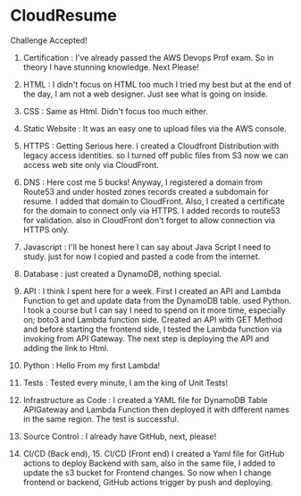 # CloudResume

Challenge Accepted!

1. Certification :
I've already passed the AWS Devops Prof exam. So in theory I have stunning knowledge. Next Please!

2. HTML :
I didn't focus on HTML too much I tried my best but at the end of the day, I am not a web designer. Just see what is going on inside.

3. CSS :
Same as Html. Didn't focus too much either.

4. Static Website :
It was an easy one to upload files via the AWS console.

5. HTTPS :
Getting Serious here. I created a Cloudfront Distribution with legacy access identities. so I turned off public files from S3 now we can access web site only via CloudFront.

6. DNS :
Here cost me 5 bucks! Anyway, I registered a domain from Route53 and under hosted zones records created a subdomain for resume. I added that domain to CloudFront. Also, I created a certificate for the domain to connect only via HTTPS. I added records to route53 for validation. also in CloudFront don't forget to allow connection via HTTPS only.

7. Javascript :
I'll be honest here I can say about Java Script I need to study. just for now I copied and pasted a code from the internet.

8. Database :
 just created a DynamoDB, nothing special.

9. API :
I think I spent here for a week. First I created an API and Lambda Function to get and update data from the DynamoDB table. used Python. I took a course but I can say I need to spend on it more time, especially on; boto3 and Lambda function side. Created an API with GET Method and before starting the frontend side, I tested the Lambda function via invoking from API Gateway. The next step is deploying the API and adding the link to Html.

10. Python :
Hello From my first Lambda!

11. Tests :
Tested every minute, I am the king of Unit Tests!

12. Infrastructure as Code :
I created a YAML file for DynamoDB Table APIGateway and Lambda Function then deployed it with different names in the same region. The test is successful.

13. Source Control :
I already have GitHub, next, please!

14. CI/CD (Back end), 15. CI/CD (Front end)
I created a Yaml file for GitHub actions to deploy Backend with sam, also in the same file, I added to update the s3 bucket for Frontend changes. So now when I change frontend or backend, GitHub actions trigger by push and deploying.

